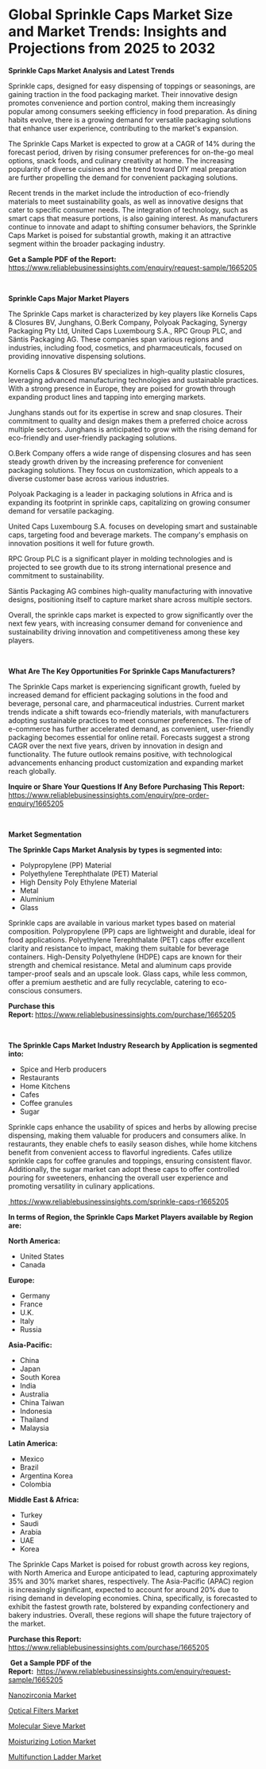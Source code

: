 <p><h1>Global Sprinkle Caps Market Size and Market Trends: Insights and Projections from 2025 to 2032</h1></p><p><strong>Sprinkle Caps Market Analysis and Latest Trends</strong></p>
<p><p>Sprinkle caps, designed for easy dispensing of toppings or seasonings, are gaining traction in the food packaging market. Their innovative design promotes convenience and portion control, making them increasingly popular among consumers seeking efficiency in food preparation. As dining habits evolve, there is a growing demand for versatile packaging solutions that enhance user experience, contributing to the market's expansion.</p><p>The Sprinkle Caps Market is expected to grow at a CAGR of 14% during the forecast period, driven by rising consumer preferences for on-the-go meal options, snack foods, and culinary creativity at home. The increasing popularity of diverse cuisines and the trend toward DIY meal preparation are further propelling the demand for convenient packaging solutions.</p><p>Recent trends in the market include the introduction of eco-friendly materials to meet sustainability goals, as well as innovative designs that cater to specific consumer needs. The integration of technology, such as smart caps that measure portions, is also gaining interest. As manufacturers continue to innovate and adapt to shifting consumer behaviors, the Sprinkle Caps Market is poised for substantial growth, making it an attractive segment within the broader packaging industry.</p></p>
<p><strong>Get a Sample PDF of the Report:&nbsp;</strong> <a href="https://www.reliablebusinessinsights.com/enquiry/request-sample/1665205?utm_campaign=1106&utm_medium=2&utm_source=Github&utm_content=ia&utm_term=06032025&utm_id=sprinkle-caps">https://www.reliablebusinessinsights.com/enquiry/request-sample/1665205</a></p>
<p>&nbsp;</p>
<p><strong>Sprinkle Caps Major Market Players</strong></p>
<p><p>The Sprinkle Caps market is characterized by key players like Kornelis Caps & Closures BV, Junghans, O.Berk Company, Polyoak Packaging, Synergy Packaging Pty Ltd, United Caps Luxembourg S.A., RPC Group PLC, and Säntis Packaging AG. These companies span various regions and industries, including food, cosmetics, and pharmaceuticals, focused on providing innovative dispensing solutions.</p><p>Kornelis Caps & Closures BV specializes in high-quality plastic closures, leveraging advanced manufacturing technologies and sustainable practices. With a strong presence in Europe, they are poised for growth through expanding product lines and tapping into emerging markets.</p><p>Junghans stands out for its expertise in screw and snap closures. Their commitment to quality and design makes them a preferred choice across multiple sectors. Junghans is anticipated to grow with the rising demand for eco-friendly and user-friendly packaging solutions.</p><p>O.Berk Company offers a wide range of dispensing closures and has seen steady growth driven by the increasing preference for convenient packaging solutions. They focus on customization, which appeals to a diverse customer base across various industries.</p><p>Polyoak Packaging is a leader in packaging solutions in Africa and is expanding its footprint in sprinkle caps, capitalizing on growing consumer demand for versatile packaging.</p><p>United Caps Luxembourg S.A. focuses on developing smart and sustainable caps, targeting food and beverage markets. The company's emphasis on innovation positions it well for future growth.</p><p>RPC Group PLC is a significant player in molding technologies and is projected to see growth due to its strong international presence and commitment to sustainability.</p><p>Säntis Packaging AG combines high-quality manufacturing with innovative designs, positioning itself to capture market share across multiple sectors.</p><p>Overall, the sprinkle caps market is expected to grow significantly over the next few years, with increasing consumer demand for convenience and sustainability driving innovation and competitiveness among these key players.</p></p>
<p>&nbsp;</p>
<p><strong>What Are The Key Opportunities For Sprinkle Caps Manufacturers?</strong></p>
<p><p>The Sprinkle Caps market is experiencing significant growth, fueled by increased demand for efficient packaging solutions in the food and beverage, personal care, and pharmaceutical industries. Current market trends indicate a shift towards eco-friendly materials, with manufacturers adopting sustainable practices to meet consumer preferences. The rise of e-commerce has further accelerated demand, as convenient, user-friendly packaging becomes essential for online retail. Forecasts suggest a strong CAGR over the next five years, driven by innovation in design and functionality. The future outlook remains positive, with technological advancements enhancing product customization and expanding market reach globally.</p></p>
<p><strong>Inquire or Share Your Questions If Any Before Purchasing This Report:</strong> <a href="https://www.reliablebusinessinsights.com/enquiry/pre-order-enquiry/1665205?utm_campaign=1106&utm_medium=2&utm_source=Github&utm_content=ia&utm_term=06032025&utm_id=sprinkle-caps">https://www.reliablebusinessinsights.com/enquiry/pre-order-enquiry/1665205</a></p>
<p>&nbsp;</p>
<p><strong>Market Segmentation</strong></p>
<p><strong>The Sprinkle Caps Market Analysis by types is segmented into:</strong></p>
<p><ul><li>Polypropylene (PP) Material</li><li>Polyethylene Terephthalate (PET) Material</li><li>High Density Poly Ethylene Material</li><li>Metal</li><li>Aluminium</li><li>Glass</li></ul></p>
<p><p>Sprinkle caps are available in various market types based on material composition. Polypropylene (PP) caps are lightweight and durable, ideal for food applications. Polyethylene Terephthalate (PET) caps offer excellent clarity and resistance to impact, making them suitable for beverage containers. High-Density Polyethylene (HDPE) caps are known for their strength and chemical resistance. Metal and aluminum caps provide tamper-proof seals and an upscale look. Glass caps, while less common, offer a premium aesthetic and are fully recyclable, catering to eco-conscious consumers.</p></p>
<p><strong>Purchase this Report:&nbsp;</strong><a href="https://www.reliablebusinessinsights.com/purchase/1665205?utm_campaign=1106&utm_medium=2&utm_source=Github&utm_content=ia&utm_term=06032025&utm_id=sprinkle-caps">https://www.reliablebusinessinsights.com/purchase/1665205</a></p>
<p>&nbsp;</p>
<p><strong>The Sprinkle Caps Market Industry Research by Application is segmented into:</strong></p>
<p><ul><li>Spice and Herb producers</li><li>Restaurants</li><li>Home Kitchens</li><li>Cafes</li><li>Coffee granules</li><li>Sugar</li></ul></p>
<p><p>Sprinkle caps enhance the usability of spices and herbs by allowing precise dispensing, making them valuable for producers and consumers alike. In restaurants, they enable chefs to easily season dishes, while home kitchens benefit from convenient access to flavorful ingredients. Cafes utilize sprinkle caps for coffee granules and toppings, ensuring consistent flavor. Additionally, the sugar market can adopt these caps to offer controlled pouring for sweeteners, enhancing the overall user experience and promoting versatility in culinary applications.</p></p>
<p><a href="https://www.reliablebusinessinsights.com/sprinkle-caps-r1665205?utm_campaign=1106&utm_medium=2&utm_source=Github&utm_content=ia&utm_term=06032025&utm_id=sprinkle-caps">&nbsp;https://www.reliablebusinessinsights.com/sprinkle-caps-r1665205</a></p>
<p><strong>In terms of Region, the Sprinkle Caps Market Players available by Region are:</strong></p>
<p>
    <p> <strong> North America: </strong>
        <ul>
            <li>United States</li>
            <li>Canada</li>
        </ul>
        </p> 
    <p> <strong> Europe: </strong>
        <ul>
            <li>Germany</li>
            <li>France</li>
            <li>U.K.</li>
            <li>Italy</li>
            <li>Russia</li>
        </ul>
        </p> 
    <p> <strong> Asia-Pacific: </strong>
        <ul>
            <li>China</li>
            <li>Japan</li>
            <li>South Korea</li>
            <li>India</li>
            <li>Australia</li>
            <li>China Taiwan</li>
            <li>Indonesia</li>
            <li>Thailand</li>
            <li>Malaysia</li>
        </ul>
        </p> 
    <p> <strong> Latin America: </strong>
        <ul>
            <li>Mexico</li>
            <li>Brazil</li>
            <li>Argentina Korea</li>
            <li>Colombia</li>
        </ul>
        </p> 
    <p> <strong> Middle East & Africa: </strong>
        <ul>
            <li>Turkey</li>
            <li>Saudi</li>
            <li>Arabia</li>
            <li>UAE</li>
            <li>Korea</li>
        </ul>
    </p>
    </p>
<p><p>The Sprinkle Caps Market is poised for robust growth across key regions, with North America and Europe anticipated to lead, capturing approximately 35% and 30% market shares, respectively. The Asia-Pacific (APAC) region is increasingly significant, expected to account for around 20% due to rising demand in developing economies. China, specifically, is forecasted to exhibit the fastest growth rate, bolstered by expanding confectionery and bakery industries. Overall, these regions will shape the future trajectory of the market.</p></p>
<p><strong>Purchase this Report: </strong><a href="https://www.reliablebusinessinsights.com/purchase/1665205?utm_campaign=1106&utm_medium=2&utm_source=Github&utm_content=ia&utm_term=06032025&utm_id=sprinkle-caps">https://www.reliablebusinessinsights.com/purchase/1665205</a></p>
<p>&nbsp;<strong>Get a Sample PDF of the Report:&nbsp;&nbsp;</strong><a href="https://www.reliablebusinessinsights.com/enquiry/request-sample/1665205?utm_campaign=1106&utm_medium=2&utm_source=Github&utm_content=ia&utm_term=06032025&utm_id=sprinkle-caps">https://www.reliablebusinessinsights.com/enquiry/request-sample/1665205</a></p>
<p><strong></strong></p>
<p><p><a href="https://github.com/rjaibiagha/Market-Research-Report-List-1/blob/main/nanozirconia-market.md?utm_campaign=1106&utm_medium=2&utm_source=Github&utm_content=ia&utm_term=06032025&utm_id=sprinkle-caps">Nanozirconia Market</a></p><p><a href="https://github.com/dringmurza6r/Market-Research-Report-List-1/blob/main/optical-filters-market.md?utm_campaign=1106&utm_medium=2&utm_source=Github&utm_content=ia&utm_term=06032025&utm_id=sprinkle-caps">Optical Filters Market</a></p><p><a href="https://github.com/godekkutero4/Market-Research-Report-List-1/blob/main/molecular-sieve-market.md?utm_campaign=1106&utm_medium=2&utm_source=Github&utm_content=ia&utm_term=06032025&utm_id=sprinkle-caps">Molecular Sieve Market</a></p><p><a href="https://github.com/abdhsheila7/Market-Research-Report-List-1/blob/main/moisturizing-lotion-market.md?utm_campaign=1106&utm_medium=2&utm_source=Github&utm_content=ia&utm_term=06032025&utm_id=sprinkle-caps">Moisturizing Lotion Market</a></p><p><a href="https://github.com/rumaskdallys2/Market-Research-Report-List-1/blob/main/multifunction-ladder-market.md?utm_campaign=1106&utm_medium=2&utm_source=Github&utm_content=ia&utm_term=06032025&utm_id=sprinkle-caps">Multifunction Ladder Market</a></p></p>